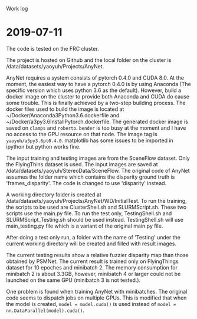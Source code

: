 Work log

# 2019-07-11

The code is tested on the FRC cluster.

The project is hosted on Github and the local folder on the cluster is /data/datasets/yaoyuh/Projects/AnyNet.

AnyNet requires a system consists of pytorch 0.4.0 and CUDA 8.0. At the moment, the easiest way to have a pytorch 0.4.0 is by using Anaconda (The specific version which uses python 3.6 as the default). However, build a docker image on the cluster to provide both Anaconda and CUDA do cause some trouble. This is finally achieved by a two-step building process. The docker files used to build the image is located at ~/Docker/Anaconda3Python3.6.dockerfile and ~/Docker/a3py3.6InstallPytorch.dockerfile. The generated docker image is saved on `clamps` and `roberto`. `bender` is too busy at the moment and I have no access to the GPU resource on that node. The image tag is `yaoyuh/a3py3.6pt0.4.0`. matplotlib has some issues to be imported in ipython but python works fine.

The input training and testing images are from the SceneFlow dataset. Only the FlyingThins dataset is used. The input images are saved at /data/datasets/yaoyuh/StereoData/SceneFlow. The original code of AnyNet assumes the folder name which contains the disparity ground truth is 'frames_disparity'. The code is changed to use 'disparity' instead.

A working directory folder is created at /data/datasets/yaoyuh/Projects/AnyNet/WD/InitialTest. To run the training, the scripts to be used are ClusterShell.sh and SLURMScript.sh. These two scripts use the main.py file. To run the test only, TestingShell.sh and SLURMScript_Testing.sh should be used instead. TestingShell.sh will use main_testing.py file which is a variant of the original main.py file.

After doing a test only run, a folder with the name of 'Testing' under the current working directory will be created and filled with result images.

The current testing results show a relative fuzzier disparity map than those obtained by PSMNet. The current result is trained only on FlyingThings dataset for 10 epoches and minibatch 2. The memory consumption for minibatch 2 is about 3.3GB, however, minibatch 4 or larger could not be launched on the same GPU (minibatch 3 is not tested.).

One problem is found when training AnyNet with minibatches. The original code seems to dispatch jobs on multiple GPUs. This is modified that when the model is created, `model = model.cuda()` is used instead of `model = nn.DataParallel(model).cuda()`.
